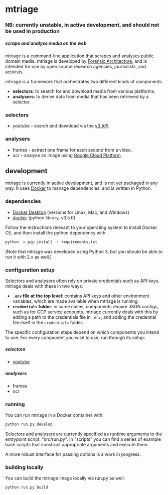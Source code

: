 # mtriage

### NB: currently unstable, in active development, and should not be used in production

##### scrape and analyse media on the web

mtriage is a command-line application that scrapes and analyses public domain media. mtriage is developed by [Forensic Architecture](https://forensic-architecture.org), and is intended for use by open source research agencies, journalists, and activists.

mtriage is a framework that orchestrates two different kinds of components:

* **selectors**: to search for and download media from various platforms.
* **analysers**: to derive data from media that has been retrieved by
    a selector.

### selectors
* youtube - search and download via the [v3 API](https://developers.google.com/youtube/v3/).

### analysers
* frames - extract one frame for each second from a video.
* ocr - analyse an image using [Google Cloud Platform](https://cloud.google.com/vision/docs/ocr).
<!-- * pytorch - run inference with a [PyTorch](https://pytorch.org/) model on an image. -->


## development
mtriage is currently in active development, and is not yet packaged in any way.
It uses [Docker](https://www.docker.com/products/docker-desktop) to manage
dependencies, and is written in Python.

### dependencies
- [Docker Desktop](https://docs.docker.com/install/) (versions for Linux, Mac,
    and Windows)
- [docker](https://docs.docker.com/install/) (python library, v3.5.0)

Follow the instructions relevant to your operating system to install Docker CE,
and then install the python dependency with:

```bash
python -m pip install -r requirements.txt
```

(Note that mtriage was developed using Python 3, but you should be able to run it with 2.x as well.)

### configuration setup
Selectors and analysers often rely on private credentials such as API keys. mtriage deals with these in two ways:

* **`.env` file at the top level**: contains API keys and other environment variables, which are made available when
    mtriage is running.
* **`credentials` folder**: in some cases, components require JSON configs, such as for GCP service accounts. mtriage
    currently deals with this by adding a path to the credentials file in `.env`, and adding the credential file itself
    in the `credentials` folder.

The specific configuration steps depend on which components you intend to use. For every component you wish to use, run
through its setup:

##### selectors
* [youtube](docs/config/youtube.md)
##### analysers
* frames
* ocr

### running
You can run mtriage in a Docker container with:
```bash
python run.py develop
```

Selectors and analysers are currently specified as runtime arguments to the
entrypoint script, "src/run.py". In "scripts" you can find a series of example
bash scripts that construct appropriate arguments and execute them.

A more robust interface for passing options is a work in progress.


### building locally
You can build the mtriage image locally via run.py as well:
```bash
python run.py build


